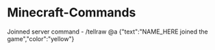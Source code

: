 # Minecraft-Commands

Joinned server command - /tellraw @a {"text":"NAME_HERE joined the game","color":"yellow"} 
